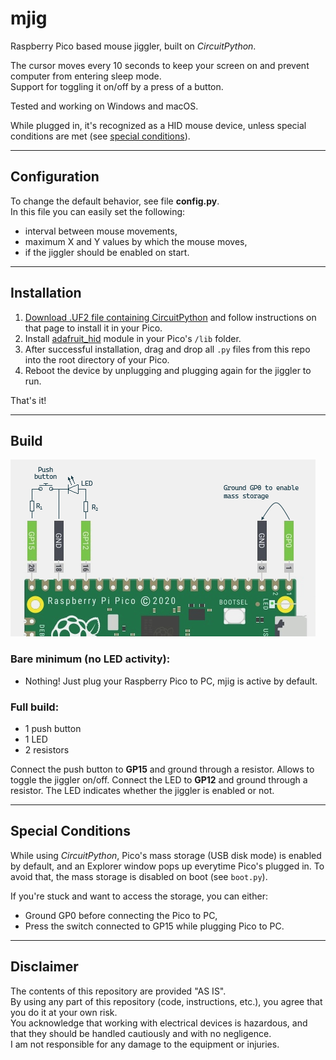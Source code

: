 # mjig

Raspberry Pico based mouse jiggler, built on _CircuitPython_.

The cursor moves every 10 seconds to keep your screen on and prevent computer
from entering sleep mode.\
Support for toggling it on/off by a press of a button.

Tested and working on Windows and macOS.

While plugged in, it's recognized as a HID mouse device, unless special
conditions are met (see [special conditions](#special-conditions)).
_____
## Configuration
To change the default behavior, see file **config.py**.\
In this file you can easily set the following:
- interval between mouse movements,
- maximum X and Y values by which the mouse moves,
- if the jiggler should be enabled on start.
_____
## Installation
1. [Download .UF2 file containing CircuitPython](https://circuitpython.org/board/raspberry_pi_pico/)
   and follow instructions on that page to install it in your Pico.
2. Install [adafruit_hid](https://github.com/adafruit/Adafruit_CircuitPython_HID)
   module in your Pico's `/lib` folder.
3. After successful installation, drag and drop all `.py` files from this repo
   into the root directory of your Pico.
4. Reboot the device by unplugging and plugging again for the jiggler to run.

That's it!

_____
## Build
![Schema](/docs/schema.png)

### __Bare minimum (no LED activity):__
- Nothing! Just plug your Raspberry Pico to PC, mjig is active by default.

### __Full build:__
- 1 push button
- 1 LED
- 2 resistors

Connect the push button to __GP15__ and ground through a resistor. Allows to
toggle the jiggler on/off. Connect the LED to __GP12__ and ground through a
resistor. The LED indicates whether the jiggler is enabled or not.

_____
## Special Conditions
While using _CircuitPython_, Pico's mass storage (USB disk mode) is enabled by
default, and an Explorer window pops up everytime Pico's plugged in. To avoid
that, the mass storage is disabled on boot (see `boot.py`).

If you're stuck and want to access the storage, you can either:
- Ground GP0 before connecting the Pico to PC,
- Press the switch connected to GP15 while plugging Pico to PC.

_____
## Disclaimer
The contents of this repository are provided "AS IS".\
By using any part of this repository (code, instructions, etc.), you agree that
you do it at your own risk.\
You acknowledge that working with electrical devices is hazardous, and that they
should be handled cautiously and with no negligence.\
I am not responsible for any damage to the equipment or injuries.
